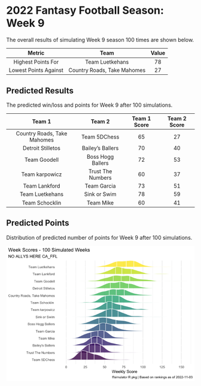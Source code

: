 
<!-- README.md is generated from README.Rmd. Please edit that file -->

# 2022 Fantasy Football Season: Week 9

<!-- badges: start -->
<!-- badges: end -->

The overall results of simulating Week 9 season 100 times are shown
below.

|        Metric         |            Team             | Value |
|:---------------------:|:---------------------------:|:-----:|
|  Highest Points For   |       Team Luetkehans       |  78   |
| Lowest Points Against | Country Roads, Take Mahomes |  27   |

## Predicted Results

The predicted win/loss and points for Week 9 after 100 simulations.

<table class="table table-hover" style="width: auto !important; margin-left: auto; margin-right: auto;">
<thead>
<tr>
<th style="text-align:center;">
Team 1
</th>
<th style="text-align:center;">
Team 2
</th>
<th style="text-align:center;">
Team 1 Score
</th>
<th style="text-align:center;">
Team 2 Score
</th>
</tr>
</thead>
<tbody>
<tr>
<td style="text-align:center;">
Country Roads, Take Mahomes
</td>
<td style="text-align:center;">
Team 5DChess
</td>
<td style="text-align:center;">
65
</td>
<td style="text-align:center;">
27
</td>
</tr>
<tr>
<td style="text-align:center;">
Detroit Stilletos
</td>
<td style="text-align:center;">
Bailey’s Ballers
</td>
<td style="text-align:center;">
70
</td>
<td style="text-align:center;">
40
</td>
</tr>
<tr>
<td style="text-align:center;">
Team Goodell
</td>
<td style="text-align:center;">
Boss Hogg Ballers
</td>
<td style="text-align:center;">
72
</td>
<td style="text-align:center;">
53
</td>
</tr>
<tr>
<td style="text-align:center;">
Team karpowicz
</td>
<td style="text-align:center;">
Trust The Numbers
</td>
<td style="text-align:center;">
60
</td>
<td style="text-align:center;">
37
</td>
</tr>
<tr>
<td style="text-align:center;">
Team Lankford
</td>
<td style="text-align:center;">
Team Garcia
</td>
<td style="text-align:center;">
73
</td>
<td style="text-align:center;">
51
</td>
</tr>
<tr>
<td style="text-align:center;">
Team Luetkehans
</td>
<td style="text-align:center;">
Sink or Swim
</td>
<td style="text-align:center;">
78
</td>
<td style="text-align:center;">
59
</td>
</tr>
<tr>
<td style="text-align:center;">
Team Schocklin
</td>
<td style="text-align:center;">
Team Mike
</td>
<td style="text-align:center;">
60
</td>
<td style="text-align:center;">
41
</td>
</tr>
</tbody>
</table>

## Predicted Points

Distribution of predicted number of points for Week 9 after 100
simulations.

<img src="README_files/figure-gfm/unnamed-chunk-5-1.png"  />
